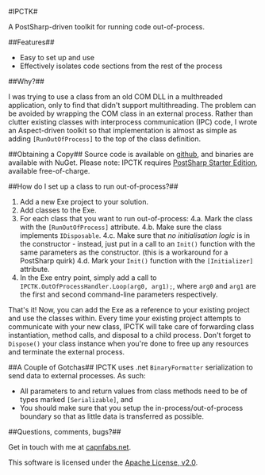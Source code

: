 #IPCTK#

A PostSharp-driven toolkit for running code out-of-process.

##Features##

- Easy to set up and use
- Effectively isolates code sections from the rest of the process

##Why?##

I was trying to use a class from an old COM DLL in a multhreaded application, only to find that didn't support multithreading. The problem can be avoided by wrapping the COM class in an external process. Rather than clutter existing classes with interprocess communication (IPC) code, I wrote an Aspect-driven toolkit so that implementation is almost as simple as adding `[RunOutOfProcess]` to the top of the class definition.

##Obtaining a Copy##
Source code is available on [github](https://github.com/capnfabs/ipctk), and binaries are available with NuGet. Please note: IPCTK requires [PostSharp Starter Edition](http://www.sharpcrafters.com/postsharp/download), available free-of-charge.

##How do I set up a class to run out-of-process?##

1. Add a new Exe project to your solution.
3. Add classes to the Exe.
4. For each class that you want to run out-of-process:
4.a. Mark the class with the `[RunOutOfProcess]` attribute.
4.b. Make sure the class implements `IDisposable`.
4.c. Make sure that _no initialisation logic_ is in the constructor - instead, just put in a call to an `Init()` function with the same parameters as the constructor. (this is a workaround for a PostSharp quirk)
4.d. Mark your `Init()` function with the `[Initializer]` attribute.
5. In the Exe entry point, simply add a call to `IPCTK.OutOfProcessHandler.Loop(arg0, arg1);`, where `arg0` and `arg1` are the first and second command-line parameters respectively.

That's it! Now, you can add the Exe as a reference to your existing project and use the classes within. Every time your existing project attempts to communicate with your new class, IPCTK will take care of forwarding class instantiation, method calls, and disposal to a child process. Don't forget to `Dispose()` your class instance when you're done to free up any resources and terminate the external process.

##A Couple of Gotchas##
IPCTK uses .net `BinaryFormatter` serialization to send data to external processes. As such:

- All parameters to and return values from class methods need to be of types marked `[Serializable]`, and
- You should make sure that you setup the in-process/out-of-process boundary so that as little data is transferred as possible.

##Questions, comments, bugs?##

Get in touch with me at [capnfabs.net](http://www.capnfabs.net/contact/).

This software is licensed under the [Apache License, v2.0](http://www.apache.org/licenses/LICENSE-2.0).